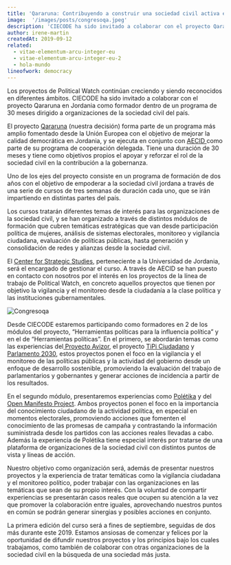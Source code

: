```yaml
---
title: 'Qararuna: Contribuyendo a construir una sociedad civil activa en Jordania'
image:  '/images/posts/congresoqa.jpeg'
description: 'CIECODE ha sido invitado a colaborar con el proyecto Qararuna en Jordania como formador dentro de un programa de 30 meses dirigido a organizaciones de la sociedad civil del país.'
author: irene-martin
createdAt: 2019-09-12
related:
  - vitae-elementum-arcu-integer-eu
  - vitae-elementum-arcu-integer-eu-2
  - hola-mundo
lineofwork: democracy
---
```


Los proyectos de Political Watch continúan creciendo y siendo reconocidos en diferentes ámbitos. CIECODE ha sido invitado a colaborar con el proyecto Qararuna en Jordania como formador dentro de un programa de 30 meses dirigido a organizaciones de la sociedad civil del país.

El proyecto [Qararuna](http://democracy-support.eu/jordan/) (nuestra decisión) forma parte de un programa más amplio fomentado desde la Unión Europea con el objetivo de mejorar la calidad democrática en Jordania, y se ejecuta en conjunto con [AECID ](http://www.exteriores.gob.es/Documents/FichasPais/JORDANIA_FICHA%20PAIS.pdf)como parte de su programa de cooperación delegada. Tiene una duración de 30 meses y tiene como objetivos propios el apoyar y reforzar el rol de la sociedad civil en la contribución a la gobernanza.

Uno de los ejes del proyecto consiste en un programa de formación de dos años con el objetivo de empoderar a la sociedad civil jordana a través de una serie de cursos de tres semanas de duración cada uno, que se irán impartiendo en distintas partes del país.

Los cursos tratarán diferentes temas de interés para las organizaciones de la sociedad civil, y se han organizado a través de distintos módulos de formación que cubren temáticas estratégicas que van desde participación política de mujeres, análisis de sistemas electorales, monitoreo y vigilancia ciudadana, evaluación de políticas públicas, hasta generación y consolidación de redes y alianzas desde la sociedad civil.

El [Center for Strategic Studies](http://jcss.org/default.aspx), perteneciente a la Universidad de Jordania, será el encargado de gestionar el curso. A través de AECID se han puesto en contacto con nosotros por el interés en los proyectos de la línea de trabajo de Political Watch, en concreto aquellos proyectos que tienen por objetivo la vigilancia y el monitoreo desde la ciudadanía a la clase política y las instituciones gubernamentales.

![Congresoqa](/images/posts/congresoqa.jpeg)

Desde CIECODE estaremos participando como formadores en 2 de los módulos del proyecto, “Herramientas políticas para la influencia política” y en el de “Herramientas políticas”. En el primero, se abordarán temas como las experiencias del[ Proyecto Avizor](https://ciecode.es/political-watch/proyecto-avizor/), el proyecto [TiPi Ciudadano](https://tipiciudadano.es/) y [Parlamento 2030](https://www.parlamento2030.es/), estos proyectos ponen el foco en la vigilancia y el monitoreo de las políticas públicas y la actividad del gobierno desde un enfoque de desarrollo sostenible, promoviendo la evaluación del trabajo de parlamentarios y gobernantes y generar acciones de incidencia a partir de los resultados.

En el segundo módulo, presentaremos experiencias como [Polétika](http://poletika.org/) y del [Open Manifesto Project](https://omp.webs.upv.es/). Ambos proyectos ponen el foco en la importancia del conocimiento ciudadano de la actividad política, en especial en momentos electorales, promoviendo acciones que fomenten el conocimiento de las promesas de campaña y contrastando la información suministrada desde los partidos con las acciones reales llevadas a cabo. Además la experiencia de Polétika tiene especial interés por tratarse de una plataforma de organizaciones de la sociedad civil con distintos puntos de vista y líneas de acción.

Nuestro objetivo como organización será, además de presentar nuestros proyectos y la experiencia de tratar temáticas como la vigilancia ciudadana y el monitoreo político, poder trabajar con las organizaciones en las temáticas que sean de su propio interés. Con la voluntad de compartir experiencias se presentarán casos reales que ocupen su atención a la vez que promover la colaboración entre iguales, aprovechando nuestros puntos en común se podrán generar sinergias y posibles acciones en conjunto.

La primera edición del curso será a fines de septiembre, seguidas de dos más durante este 2019. Estamos ansiosas de comenzar y felices por la oportunidad de difundir nuestros proyectos y los principios bajo los cuales trabajamos, como también de colaborar con otras organizaciones de la sociedad civil en la búsqueda de una sociedad más justa.

